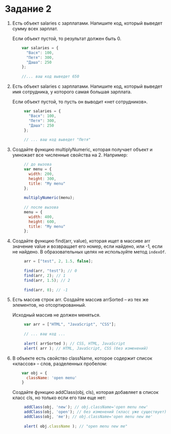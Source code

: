 # Задание 2

1. Есть объект salaries с зарплатами. Напишите код, который выведет сумму всех зарплат.
   
   Если объект пустой, то результат должен быть 0.
   
   ```javascript
       var salaries = {
         "Вася": 100,
         "Петя": 300,
         "Даша": 250
       };
       
       //... ваш код выведет 650
    ```
2. Есть объект salaries с зарплатами. Напишите код, который выведет имя сотрудника, у которого самая большая зарплата.
   
   Если объект пустой, то пусть он выводит «нет сотрудников».
   
   ```javascript
        var salaries = {
          "Вася": 100,
          "Петя": 300,
          "Даша": 250
        };
        
        // ... ваш код выведет "Петя"
   ```
3. Создайте функцию multiplyNumeric, которая получает объект и умножает все численные свойства на 2. Например:
   
   ```javascript
        // до вызова
        var menu = {
          width: 200,
          height: 300,
          title: "My menu"
        };
        
        multiplyNumeric(menu);
        
        // после вызова
        menu = {
          width: 400,
          height: 600,
          title: "My menu"
        };
   ```
   
4. Создайте функцию find(arr, value), которая ищет в массиве arr значение value и возвращает его номер, если найдено, или -1, если не найдено. В образовательных целях не используйте метод `indexOf`.
   ```javascript
        arr = ["test", 2, 1.5, false];
        
        find(arr, "test"); // 0
        find(arr, 2); // 1
        find(arr, 1.5); // 2
        
        find(arr, 0); // -1
   ```
   
5. Есть массив строк arr. Создайте массив arrSorted – из тех же элементов, но отсортированный.
   
   Исходный массив не должен меняться.
   
   ```javascript
        var arr = ["HTML", "JavaScript", "CSS"];
        
        // ... ваш код ...
        
        alert( arrSorted ); // CSS, HTML, JavaScript
        alert( arr ); // HTML, JavaScript, CSS (без изменений)
   ```
    
6. В объекте есть свойство className, которое содержит список «классов» – слов, разделенных пробелом:  

   ```javascript
       var obj = {
         className: 'open menu'
       }
   ```
   
   Создайте функцию addClass(obj, cls), которая добавляет в список класс cls, но только если его там еще нет:
   
   ```javascript
        addClass(obj, 'new'); // obj.className='open menu new'
        addClass(obj, 'open'); // без изменений (класс уже существует)
        addClass(obj, 'me'); // obj.className='open menu new me'
        
        alert( obj.className ); // "open menu new me"
    ```